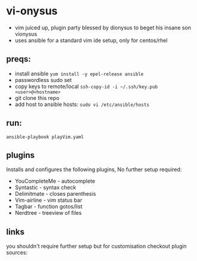 # vi-onysus

- vim juiced up, plugin party blessed by dionysus to beget his insane son vionysus
- uses ansible for a standard vim ide setup, only for centos/rhel

## preqs:

- install ansible `yum install -y epel-release ansible`
- passwordless sudo set
- copy keys to remote/local `ssh-copy-id -i ~/.ssh/key.pub <user>@<hostname>`
- git clone this repo
- add host to ansible hosts: `sudo vi /etc/ansible/hosts`

## run:

`ansible-playbook playVim.yaml`

## plugins

Installs and configures the following plugins, No further setup required:
- YouCompleteMe - autocomplete
- Syntastic - syntax check
- Delimitmate - closes parenthesis
- Vim-airline - vim status bar
- Tagbar - function gotos/list
- Nerdtree - treeview of files

## links

you shouldn't require further setup but for customisation checkout plugin sources:
